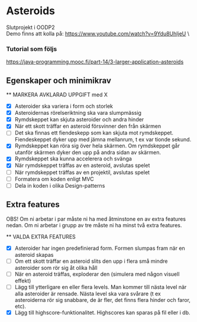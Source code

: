 # Asteroids
Slutprojekt i OODP2 \
Demo finns att kolla på: https://www.youtube.com/watch?v=9Ydu8UhIjeU \
### Tutorial som följs
https://java-programming.mooc.fi/part-14/3-larger-application-asteroids

## Egenskaper och minimikrav

** MARKERA AVKLARAD UPPGIFT med X
- [X] Asteroider ska variera i form och storlek
- [X] Asteroidernas rörelseriktning ska vara slumpmässig
- [X] Rymdskeppet kan skjuta asteroider och andra hinder
- [X] När ett skott träffar en asteroid försvinner den från skärmen
- [ ] Det ska finnas ett fiendeskepp som kan skjuta mot rymdskeppet. Fiendeskeppet
      dyker upp med jämna mellanrum, t ex var tionde sekund.
- [X] Rymdskeppet kan röra sig över hela skärmen. Om rymdskeppet går utanför skärmen
      dyker den upp på andra sidan av skärmen.
- [X] Rymdskeppet ska kunna accelerera och svänga
- [X] När rymdskeppet träffas av en asteroid, avslutas spelet
- [ ] När rymdskeppet träffas av en projektil, avslutas spelet
- [ ] Formatera om koden enligt MVC
- [ ] Dela in koden i olika Design-patterns

## Extra features
OBS! Om ni arbetar i par måste ni ha med åtminstone en av extra features nedan. Om
ni arbetar i grupp av tre måste ni ha minst två extra features.

** VALDA EXTRA FEATURES

- [X] Asteroider har ingen predefinierad form. Formen slumpas fram när en asteroid skapas
- [ ] Om ett skott träffar en asteroid slits den upp i flera små mindre asteroider som rör
      sig åt olika håll
- [ ] När en asteroid träffas, exploderar den (simulera med någon visuell effekt)
- [ ] Lägg till ytterligare en eller flera levels. Man kommer till nästa level när alla asteroider 
      är rensade. Nästa level ska vara svårare (t ex asteroiderna rör sig snabbare,
      de är fler, det finns flera hinder och faror, etc).
- [X] Lägg till highscore-funktionalitet. Highscores kan sparas på fil eller i db.
